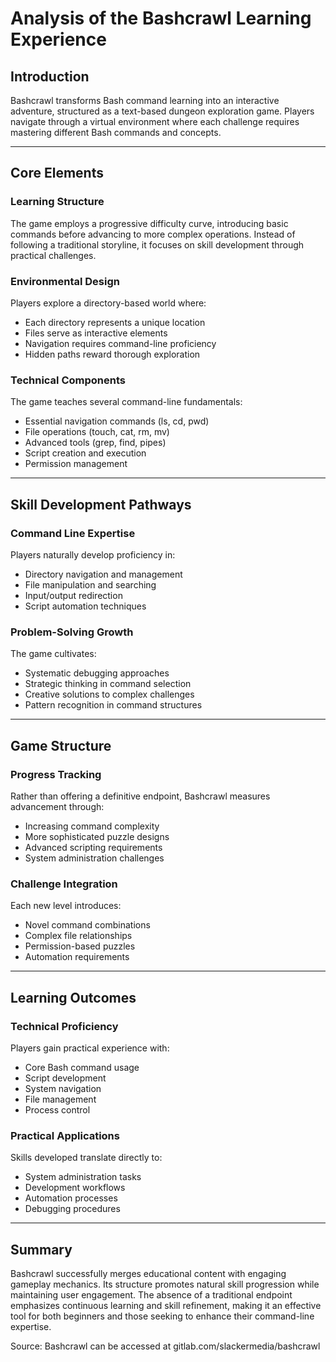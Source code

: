 # Analysis of the Bashcrawl Learning Experience

## Introduction
Bashcrawl transforms Bash command learning into an interactive adventure, structured as a text-based dungeon exploration game. Players navigate through a virtual environment where each challenge requires mastering different Bash commands and concepts.

---

## Core Elements

### Learning Structure
The game employs a progressive difficulty curve, introducing basic commands before advancing to more complex operations. Instead of following a traditional storyline, it focuses on skill development through practical challenges.

### Environmental Design
Players explore a directory-based world where:
- Each directory represents a unique location
- Files serve as interactive elements
- Navigation requires command-line proficiency
- Hidden paths reward thorough exploration

### Technical Components
The game teaches several command-line fundamentals:
- Essential navigation commands (ls, cd, pwd)
- File operations (touch, cat, rm, mv)
- Advanced tools (grep, find, pipes)
- Script creation and execution
- Permission management

---

## Skill Development Pathways

### Command Line Expertise
Players naturally develop proficiency in:
- Directory navigation and management
- File manipulation and searching
- Input/output redirection
- Script automation techniques

### Problem-Solving Growth
The game cultivates:
- Systematic debugging approaches
- Strategic thinking in command selection
- Creative solutions to complex challenges
- Pattern recognition in command structures

---

## Game Structure

### Progress Tracking
Rather than offering a definitive endpoint, Bashcrawl measures advancement through:
- Increasing command complexity
- More sophisticated puzzle designs
- Advanced scripting requirements
- System administration challenges

### Challenge Integration
Each new level introduces:
- Novel command combinations
- Complex file relationships
- Permission-based puzzles
- Automation requirements

---

## Learning Outcomes

### Technical Proficiency
Players gain practical experience with:
- Core Bash command usage
- Script development
- System navigation
- File management
- Process control

### Practical Applications
Skills developed translate directly to:
- System administration tasks
- Development workflows
- Automation processes
- Debugging procedures

---

## Summary
Bashcrawl successfully merges educational content with engaging gameplay mechanics. Its structure promotes natural skill progression while maintaining user engagement. The absence of a traditional endpoint emphasizes continuous learning and skill refinement, making it an effective tool for both beginners and those seeking to enhance their command-line expertise.

Source: Bashcrawl can be accessed at gitlab.com/slackermedia/bashcrawl